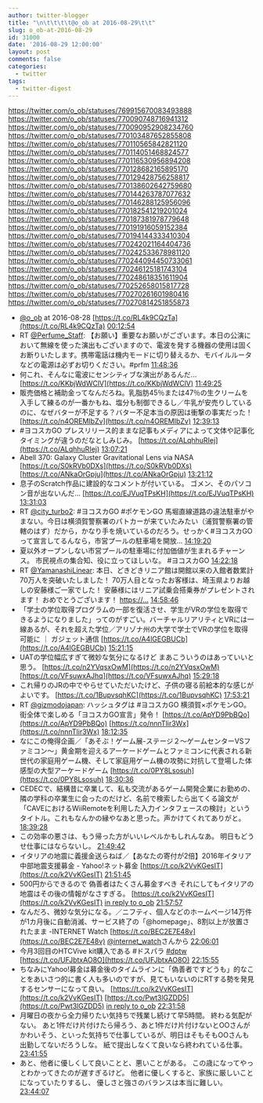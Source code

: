```yaml
---
author: twitter-blogger
title: "\n\t\t\t\t@o_ob at 2016-08-29\t\t"
slug: o_ob-at-2016-08-29
id: 31000
date: '2016-08-29 12:00:00'
layout: post
comments: false
categories:
  - twitter
tags:
  - twitter-digest
---
```


https://twitter.com/o_ob/statuses/769915670083493888 https://twitter.com/o_ob/statuses/770090748716941312 https://twitter.com/o_ob/statuses/770090952908234760 https://twitter.com/o_ob/statuses/770103487652855808 https://twitter.com/o_ob/statuses/770110565842821120 https://twitter.com/o_ob/statuses/770114051468824577 https://twitter.com/o_ob/statuses/770116530956894208 https://twitter.com/o_ob/statuses/770128682165895170 https://twitter.com/o_ob/statuses/770129428756258817 https://twitter.com/o_ob/statuses/770138602642759680 https://twitter.com/o_ob/statuses/770144263787077632 https://twitter.com/o_ob/statuses/770146288125956096 https://twitter.com/o_ob/statuses/770182541219201024 https://twitter.com/o_ob/statuses/770187381978779648 https://twitter.com/o_ob/statuses/770191916059152384 https://twitter.com/o_ob/statuses/770194144333410304 https://twitter.com/o_ob/statuses/770242021164404736 https://twitter.com/o_ob/statuses/770242533678981120 https://twitter.com/o_ob/statuses/770244094450733061 https://twitter.com/o_ob/statuses/770246125181743104 https://twitter.com/o_ob/statuses/770248618351611904 https://twitter.com/o_ob/statuses/770252658015817728 https://twitter.com/o_ob/statuses/770270261601980416 https://twitter.com/o_ob/statuses/770270814251855873  

*   [@o_ob](https://twitter.com/o_ob) at 2016-08-28 [https://t.co/RL4k9CQzTa](https://t.co/RL4k9CQzTa) [00:12:54](https://twitter.com/o_ob/statuses/769915670083493888)
*   RT [@Perfume_Staff](https://twitter.com/Perfume_Staff): 【お願い】重要なお願いがございます。本日の公演において無線を使った演出もございますので、電波を発する機器の使用は固くお断りいたします。携帯電話は機内モードに切り替えるか、モバイルルータなどの電源は必ずお切りください。#prfm [11:48:36](https://twitter.com/o_ob/statuses/770090748716941312)
*   何これ、そんなに電波にセンシティブな演出があるんだ... [https://t.co/KKbjWdWClV](https://t.co/KKbjWdWClV) [11:49:25](https://twitter.com/o_ob/statuses/770090952908234760)
*   販売価格と補助金ってなんだろね。乳脂肪45％または47％の生クリームを入手して練るのが一番かもね、塩分も制御できるし／牛乳が安売りしているのに、なぜバターが不足する？バター不足本当の原因は衝撃の事実だった！ [https://t.co/n4OREMIbZv](https://t.co/n4OREMIbZv) [12:39:13](https://twitter.com/o_ob/statuses/770103487652855808)
*   #ヨコスカGO プレスリリース的ままな記事もメディアによって文体や記事化タイミングが違うのだなとしみじみ。 [https://t.co/ALqhhuRIej](https://t.co/ALqhhuRIej) [13:07:21](https://twitter.com/o_ob/statuses/770110565842821120)
*   Abell 370: Galaxy Cluster Gravitational Lens via NASA [https://t.co/S0kRVb0DXs](https://t.co/S0kRVb0DXs) [https://t.co/ANkaOrGpju](https://t.co/ANkaOrGpju) [13:21:12](https://twitter.com/o_ob/statuses/770114051468824577)
*   息子のScratch作品に建設的なコメントが付いている。 ゴメン、そのパソコン音が出ないんだ... [https://t.co/EJVuqTPsKH](https://t.co/EJVuqTPsKH) [13:31:03](https://twitter.com/o_ob/statuses/770116530956894208)
*   RT [@city_turbo2](https://twitter.com/city_turbo2): #ヨコスカGO #ポケモンGO 馬堀直線道路の違法駐車がやまない。今日は横須賀警察署のパトカーが来ていたみたい（浦賀警察署の管轄のはず）だから，かなり手を焼いているのだろう。せっかく#ヨコスカGOって宣言してるんなら，市営プールの駐車場を開放… [14:19:20](https://twitter.com/o_ob/statuses/770128682165895170)
*   夏以外オープンしない市営プールの駐車場に付加価値が生まれるチャーンス。 市民視点の集合知、役に立ってほしいな。 #ヨコスカGO [14:22:18](https://twitter.com/o_ob/statuses/770129428756258817)
*   RT [@YamanashiLinear](https://twitter.com/YamanashiLinear): 本日、どきどきリニア館は開館以来の入館者数累計70万人を突破いたしました！ 70万人目となったお客様は、埼玉県よりお越しの安藤様ご一家でした！ 安藤様にはリニア試乗会搭乗券がプレゼントされます！ おめでとうございます！ [https://…](https://…) [14:58:46](https://twitter.com/o_ob/statuses/770138602642759680)
*   「学士の学位取得プログラムの一部を復活させ、学生がVRの学位を取得できるようになりました」ってのがすごい。バーチャルリアリティとVRには一線あるが、それを超えた学位／アリゾナ州の大学で学士でVRの学位を取得可能に ｜ ガジェット通信 [https://t.co/A4lGEGBUCb](https://t.co/A4lGEGBUCb) [15:21:15](https://twitter.com/o_ob/statuses/770144263787077632)
*   UATの学位幅広すぎて微妙な気分になるけど まあこういうのはあっていいと思う。 [https://t.co/n2YVqsxOwM](https://t.co/n2YVqsxOwM) [https://t.co/VFsuwxAJhq](https://t.co/VFsuwxAJhq) [15:29:18](https://twitter.com/o_ob/statuses/770146288125956096)
*   これ帰りのJRの中でやらせていただいたけど、子供の寝る前絵本的な感じがよいです。 [https://t.co/1BupvsqhKC](https://t.co/1BupvsqhKC) [17:53:21](https://twitter.com/o_ob/statuses/770182541219201024)
*   RT [@gizmodojapan](https://twitter.com/gizmodojapan): ハッシュタグは #ヨコスカGO 横須賀×ポケモンGO。街全体で楽しめる「ヨコスカGO宣言」発令！ [https://t.co/ApYD9PbBQo](https://t.co/ApYD9PbBQo) [https://t.co/nnnTlir3Wx](https://t.co/nnnTlir3Wx) [18:12:35](https://twitter.com/o_ob/statuses/770187381978779648)
*   なにこの俺得企画／「あそぶ！ゲーム展-ステージ２～ゲームセンターVSファミコン～」黄金期を迎えるアーケードゲームとファミコンに代表される新世代の家庭用ゲーム機、そして家庭用ゲーム機の攻勢に対抗して登場した体感型の大型アーケードゲーム [https://t.co/0PY8Lsosuh](https://t.co/0PY8Lsosuh) [18:30:36](https://twitter.com/o_ob/statuses/770191916059152384)
*   CEDECで、結構昔に卒業して、私も交流があるゲーム開発企業にお勤めの、隣の学科の卒業生に会ったのだけど、名前で検索したら出てくる論文が「CAVEにおけるWiiRemoteを利用した入力インタフェースの検討」というタイトル。これもなんかの縁やなあと思った。声かけてくれてありがと。 [18:39:28](https://twitter.com/o_ob/statuses/770194144333410304)
*   この効率の悪さは、もう帰った方がいいレベルかもしれんなあ。 明日もどうせ仕事にはならないし。 [21:49:42](https://twitter.com/o_ob/statuses/770242021164404736)
*   イタリアの地震に義援金送らねば／【あなたの寄付が2倍】2016年イタリア中部地震支援募金 - Yahoo!ネット募金 [https://t.co/k2VvKGesIT](https://t.co/k2VvKGesIT) [21:51:45](https://twitter.com/o_ob/statuses/770242533678981120)
*   500円からできるので 偽善者はたくさん募金すべき それにしてもイタリアの地震はその後の情報がなさすぎる。 [https://t.co/k2VvKGesIT](https://t.co/k2VvKGesIT) [in reply to o_ob](https://twitter.com/o_ob/statuses/770242533678981120) [21:57:57](https://twitter.com/o_ob/statuses/770244094450733061)
*   なんだろ、微妙な気分になる。／ニフティ、個人などのホームページ14万件が1カ月後に自動消滅、サービス終了の「@homepage」、8割以上が放置されたまま -INTERNET Watch [https://t.co/BEC2E7E48v](https://t.co/BEC2E7E48v) [@internet_watch](https://twitter.com/internet_watch)さんから [22:06:01](https://twitter.com/o_ob/statuses/770246125181743104)
*   今月3回目のHTCVive kit購入である #ドスパラ [#dptw](https://twitter.com/search?q=%23dptw&src=hash) [https://t.co/UFJbtxAO8O](https://t.co/UFJbtxAO8O) [22:15:55](https://twitter.com/o_ob/statuses/770248618351611904)
*   ちなみにYahoo!募金は募金後のタイムラインに「偽善者ですどうも」的なことをあいさつ的に書く人も多いのですが、見てもいないのにRTする勢を発見するセンサーになって良い。 [https://t.co/k2VvKGesIT](https://t.co/k2VvKGesIT) [https://t.co/Pwt3lGZDD5](https://t.co/Pwt3lGZDD5) [in reply to o_ob](https://twitter.com/o_ob/statuses/770244094450733061) [22:31:58](https://twitter.com/o_ob/statuses/770252658015817728)
*   月曜日の夜から全力帰りたい気持ちで残業し続けて早5時間。 終わる気配がない。 あと1件だけ片付けたら帰ろう、あと1件だけ片付けないとOOさんがかわいそう、といった気持ちで仕事しているが、明日はそもそもOOさんも出勤してないだろうしな。 紙で提出しなくて良いなら終われている仕事。 [23:41:55](https://twitter.com/o_ob/statuses/770270261601980416)
*   あと、他者に優しくして良いことと、悪いことがある。 この歳になってやっとわかってきたのが遅すぎるけど。 他者に優しくすると、家族に厳しいことになっていたりするし、 優しさと強さのバランスは本当に難しい。 [23:44:07](https://twitter.com/o_ob/statuses/770270814251855873)